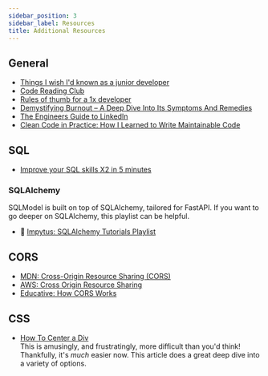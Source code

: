 ```yaml
---
sidebar_position: 3
sidebar_label: Resources
title: Additional Resources
---
```


<!-- markdownlint-disable no-inline-html no-trailing-punctuation -->

## General

- [Things I wish I'd known as a junior developer](https://robkendal.co.uk/blog/things-i-wish-i-d-known-as-a-junior-developer/)
- [Code Reading Club](https://www.felienne.com/archives/6472)
- [Rules of thumb for a 1x developer](https://muldoon.cloud/programming/2020/04/17/programming-rules-thumb.html)
- [Demystifying Burnout – A Deep Dive Into Its Symptoms And Remedies](https://leadership.garden/demystifying-burnout/)
- [The Engineers Guide to LinkedIn](https://hybridhacker.email/p/engineers-guide-to-linkedin)
- [Clean Code in Practice: How I Learned to Write Maintainable Code](https://faun.pub/clean-code-in-practice-how-i-learned-to-write-maintainable-code-a1b4a15e9a21)

## SQL

- [Improve your SQL skills X2 in 5 minutes](https://zaidesanton.substack.com/p/the-most-underrated-skill-sql-for)

### SQLAlchemy

SQLModel is built on top of SQLAlchemy, tailored for FastAPI.  If you want to go deeper on SQLAlchemy, this playlist can be helpful.

- :movie_camera: [Impytus: SQLAlchemy Tutorials Playlist](https://www.youtube.com/watch?v=gCTwlhMYz-U&list=PLAVbzj1yOen7p6-QKOFqm618_TvWFIm9m)

## CORS

- [MDN: Cross-Origin Resource Sharing (CORS)](https://developer.mozilla.org/en-US/docs/Web/HTTP/CORS)
- [AWS: Cross Origin Resource Sharing](https://aws.amazon.com/what-is/cross-origin-resource-sharing/)
- [Educative: How CORS Works](https://www.educative.io/answers/how-cors-cross-origin-resource-sharing-works)

## CSS

- [How To Center a Div](https://www.joshwcomeau.com/css/center-a-div/)
  <br/>This is amusingly, and frustratingly, more difficult than you'd think! Thankfully, it's _much_ easier now. This article does a great deep dive into a variety of options.
